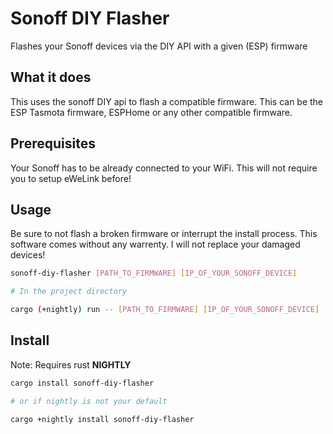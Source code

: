 # Sonoff DIY Flasher

Flashes your Sonoff devices via the DIY API with a given (ESP) firmware

## What it does

This uses the sonoff DIY api to flash a compatible firmware. This can be the ESP Tasmota firmware, ESPHome or any other compatible firmware.

## Prerequisites

Your Sonoff has to be already connected to your WiFi. This will not require you to setup eWeLink before!

## Usage

Be sure to not flash a broken firmware or interrupt the install process. This software comes without any warrenty. I will not replace your damaged devices!

```bash
sonoff-diy-flasher [PATH_TO_FIRMWARE] [IP_OF_YOUR_SONOFF_DEVICE]

# In the project directory

cargo (+nightly) run -- [PATH_TO_FIRMWARE] [IP_OF_YOUR_SONOFF_DEVICE]

```

## Install

Note: Requires rust **NIGHTLY**

```bash
cargo install sonoff-diy-flasher

# or if nightly is not your default

cargo +nightly install sonoff-diy-flasher
```


